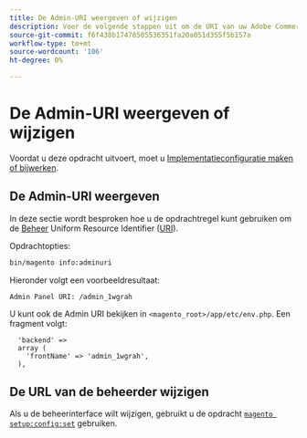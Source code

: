 ```yaml
---
title: De Admin-URI weergeven of wijzigen
description: Voer de volgende stappen uit om de URI van uw Adobe Commerce- of Magento Open Source-beheertoepassing weer te geven en te wijzigen.
source-git-commit: f6f438b17478505536351fa20a051d355f5b157a
workflow-type: tm+mt
source-wordcount: '106'
ht-degree: 0%

---
```



# De Admin-URI weergeven of wijzigen

Voordat u deze opdracht uitvoert, moet u [Implementatieconfiguratie maken of bijwerken](deployment.md).

## De Admin-URI weergeven

In deze sectie wordt besproken hoe u de opdrachtregel kunt gebruiken om de [Beheer](https://glossary.magento.com/admin) Uniform Resource Identifier ([URI](https://www.w3.org/Protocols/rfc2616/rfc2616-sec3.html#sec3.2)).

Opdrachtopties:

```bash
bin/magento info:adminuri
```

Hieronder volgt een voorbeeldresultaat:

```terminal
Admin Panel URI: /admin_1wgrah
```

U kunt ook de Admin URI bekijken in `<magento_root>/app/etc/env.php`. Een fragment volgt:

```php?start_inline=1
  'backend' =>
  array (
    'frontName' => 'admin_1wgrah',
  ),
```

## De URL van de beheerder wijzigen

Als u de beheerinterface wilt wijzigen, gebruikt u de opdracht [`magento setup:config:set`](deployment.md) gebruiken.
